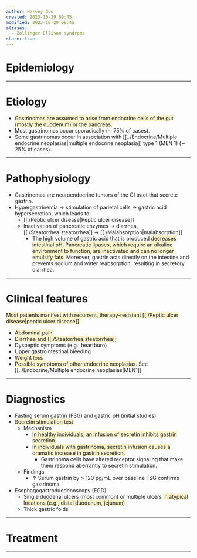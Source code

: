```yaml
---
author: Harvey Guo
created: 2023-10-29 09:45
modified: 2023-10-29 09:45
aliases:
  - Zollinger-Ellison syndrome
share: true
---
```

# Epidemiology


---
# Etiology
- <span style="background:rgba(240, 200, 0, 0.2)">Gastrinomas are assumed to arise from endocrine cells of the gut (mostly the duodenum) or the pancreas. </span>
- Most gastrinomas occur sporadically (∼ 75% of cases).
- Some gastrinomas occur in association with [[../Endocrine/Multiple endocrine neoplasias|multiple endocrine neoplasia]] type 1 (MEN 1) (∼ 25% of cases).

---
# Pathophysiology
- Gastrinomas are neuroendocrine tumors of the GI tract that secrete gastrin. 
- Hypergastrinemia → stimulation of parietal cells → gastric acid hypersecretion, which leads to:
	- [[./Peptic ulcer disease|Peptic ulcer disease]]
	- Inactivation of pancreatic enzymes → diarrhea, [[./Steatorrhea|steatorrhea]] → [[./Malabsorption|malabsorption]]
		- The high volume of gastric acid that is produced <span style="background:rgba(240, 200, 0, 0.2)">decreases intestinal pH.</span> <span style="background:rgba(240, 200, 0, 0.2)">Pancreatic lipases, which require an alkaline environment to function, are inactivated and can no longer emulsify fats.</span> Moreover, gastrin acts directly on the intestine and prevents sodium and water reabsorption, resulting in secretory diarrhea.

---
# Clinical features
<span style="background:rgba(240, 200, 0, 0.2)">Most patients manifest with recurrent, therapy-resistant [[./Peptic ulcer disease|peptic ulcer disease]]. </span>
- <span style="background:rgba(240, 200, 0, 0.2)">Abdominal pain</span>
- <span style="background:rgba(240, 200, 0, 0.2)">Diarrhea and [[./Steatorrhea|steatorrhea]]</span>
- Dyspeptic symptoms (e.g., heartburn)
- Upper gastrointestinal bleeding 
- <span style="background:rgba(240, 200, 0, 0.2)">Weight loss </span>
- <span style="background:rgba(240, 200, 0, 0.2)">Possible symptoms of other endocrine neoplasias.</span> See [[../Endocrine/Multiple endocrine neoplasias|MEN1]]

---
# Diagnostics
- Fasting serum gastrin (FSG) and gastric pH (initial studies)
- <span style="background:rgba(240, 200, 0, 0.2)">Secretin stimulation test</span>
	- Mechanism 
		- <span style="background:rgba(240, 200, 0, 0.2)">In healthy individuals, an infusion of secretin inhibits gastrin secretion.</span>
		- <span style="background:rgba(240, 200, 0, 0.2)">In individuals with gastrinoma, secretin infusion causes a dramatic increase in gastrin secretion.</span>
			- Gastrinoma cells have altered receptor signaling that make them respond aberrantly to secretin stimulation.
	- Findings
		- ↑ Serum gastrin by > 120 pg/mL over baseline FSG confirms gastrinoma
- Esophagogastroduodenoscopy (EGD)
	- Single duodenal ulcers (most common) or multiple ulcers <span style="background:rgba(240, 200, 0, 0.2)">in atypical locations (e.g., distal duodenum, jejunum) </span>
	- Thick gastric folds

---
# Treatment


---
